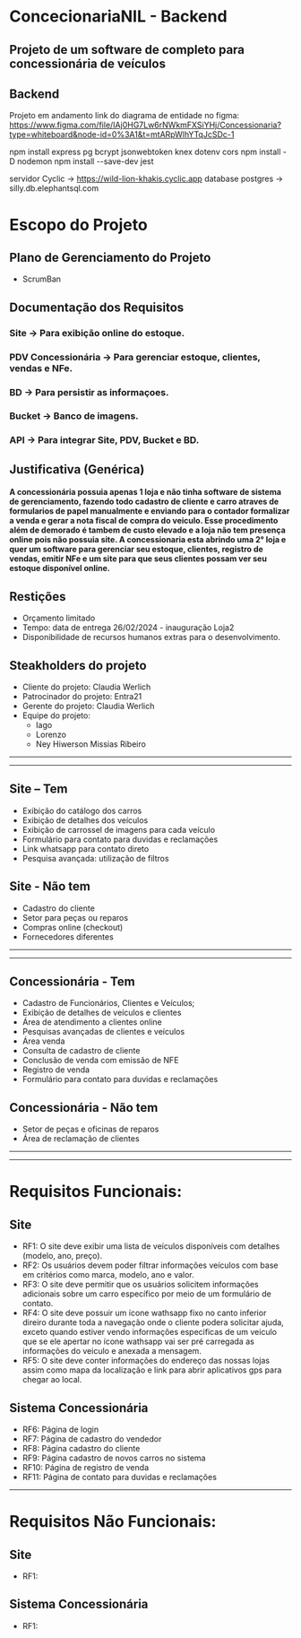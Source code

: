 # ConcecionariaNIL - Backend
## Projeto de um software de completo para concessionária de veículos
## Backend

Projeto em andamento
link do diagrama de entidade no figma:
https://www.figma.com/file/IAj0HG7Lw6rNWkmFXSiYHj/Concessionaria?type=whiteboard&node-id=0%3A1&t=mtARpWlhYTqJcSDc-1

npm install express pg bcrypt jsonwebtoken knex dotenv cors
npm install -D nodemon
npm install --save-dev jest

servidor Cyclic -> https://wild-lion-khakis.cyclic.app
database postgres -> silly.db.elephantsql.com




# Escopo do Projeto

## Plano de Gerenciamento do Projeto
- ScrumBan

## Documentação dos Requisitos
  ### Site -> Para exibição online do estoque.
  ### PDV Concessionária -> Para gerenciar estoque, clientes, vendas e NFe.
  ### BD -> Para persistir as informaçoes.
  ### Bucket -> Banco de imagens.
  ### API -> Para integrar Site, PDV, Bucket e BD.

## Justificativa (Genérica)
  #### A concessionária possuia apenas 1 loja e não tinha software de sistema de gerenciamento, fazendo todo cadastro de cliente e carro atraves de formularios de papel manualmente e enviando para o contador formalizar a venda e gerar a nota fiscal de compra do veiculo. Esse procedimento além de demorado é tambem de custo elevado e a loja não tem presença online pois não possuia site. A concessionaria esta abrindo uma 2° loja e quer um software para gerenciar seu estoque, clientes, registro de vendas, emitir NFe e um site para que seus clientes possam ver seu estoque disponível online.

## Restições
  - Orçamento limitado
  - Tempo: data de entrega 26/02/2024 - inauguração Loja2
  - Disponibilidade de recursos humanos extras para o desenvolvimento.

## Steakholders do projeto
  - Cliente do projeto: Claudia Werlich
  - Patrocinador do projeto: Entra21
  - Gerente do projeto: Claudia Werlich
  - Equipe do projeto:
      - Iago
      - Lorenzo
      - Ney Hiwerson Missias Ribeiro

---
---
## Site – Tem
- Exibição do catálogo dos carros
- Exibição de detalhes dos veículos
- Exibição de carrossel de imagens para cada veículo
- Formulário para contato para duvidas e reclamações
- Link whatsapp para contato direto
- Pesquisa avançada: utilização de filtros
## Site - Não tem
- Cadastro do cliente
- Setor para peças ou reparos
- Compras online (checkout)
- Fornecedores diferentes

---
---
## Concessionária - Tem
- Cadastro de Funcionários, Clientes e Veículos;
- Exibição de detalhes de veículos e clientes
- Área de atendimento a clientes online
- Pesquisas avançadas de clientes e veículos
- Área venda
- Consulta de cadastro de cliente
- Conclusão de venda com emissão de NFE
- Registro de venda
- Formulário para contato para duvidas e reclamações
## Concessionária - Não tem
- Setor de peças e oficinas de reparos
- Área de reclamação de clientes

---
---
#  Requisitos Funcionais:
## Site
- RF1: O site deve exibir uma lista de veículos disponíveis com detalhes (modelo, ano, preço).
- RF2: Os usuários devem poder filtrar informações veículos com base em critérios como marca, modelo, ano e valor.
- RF3: O site deve permitir que os usuários solicitem informações adicionais sobre um carro específico por meio de um formulário de contato.
- RF4: O site deve possuir um ícone wathsapp fixo no canto inferior direiro durante toda a navegação onde o cliente podera solicitar ajuda, exceto quando estiver vendo informações especificas de um veiculo que se ele apertar no ícone wathsapp vai ser pré carregada as informações do veiculo e anexada a mensagem.
- RF5: O site deve conter informações do endereço das nossas lojas assim como mapa da localização e link para abrir aplicativos gps para chegar ao local.

## Sistema Concessionária
- RF6: Página de login
- RF7: Página de cadastro do vendedor
- RF8: Página cadastro do cliente
- RF9: Página cadastro de novos carros no sistema
- RF10: Página de registro de venda
- RF11: Página de contato para duvidas e reclamações

---
#  Requisitos Não Funcionais:
## Site
- RF1: 

## Sistema Concessionária
- RF1: 